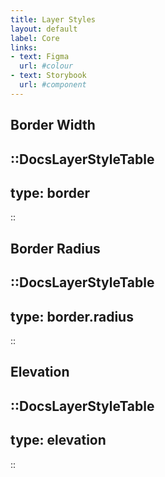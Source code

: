```yaml
---
title: Layer Styles
layout: default
label: Core
links:
- text: Figma
  url: #colour
- text: Storybook
  url: #component
---
```


## Border Width

::DocsLayerStyleTable
---
type: border
---
::

## Border Radius

::DocsLayerStyleTable
---
type: border.radius
---
::

## Elevation

::DocsLayerStyleTable
---
type: elevation
---
::
